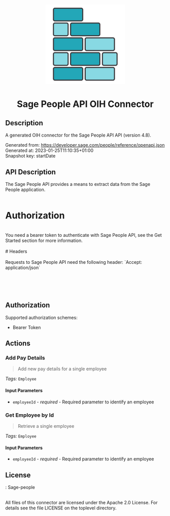 # <p align="center" width="100%"> <img src="./logo.png" width="250" height="250"> </p>
# <p align="center" width="100%"> Sage People API OIH Connector </p>

## Description

A generated OIH connector for the Sage People API API (version 4.8).

Generated from: https://developer.sage.com/people/reference/openapi.json <br/>
Generated at: 2023-01-25T11:10:35+01:00 <br/>
Snapshot key: startDate

## API Description

The Sage People API provides a means to extract data from the Sage People application.<br/>
<br/>
# Authorization<br/>
<br/>
You need a bearer token to authenticate with Sage People API, see the Get Started section for more information.<br/>
<br/>
# Headers<br/>
<br/>
Requests to Sage People API need the following header: `Accept: application/json`<br/>
<br/>
<!-- ReDoc-Inject: <security-definitions> --><br/>
<br/>
&nbsp;<br/>

## Authorization

Supported authorization schemes:
- Bearer Token

## Actions

### Add Pay Details
> Add new pay details for a single employee<br/>

*Tags:* `Employee`

#### Input Parameters
* `employeeId` - _required_ - Required parameter to identify an employee<br/>

### Get Employee by Id
> Retrieve a single employee<br/>

*Tags:* `Employee`

#### Input Parameters
* `employeeId` - _required_ - Required parameter to identify an employee<br/>

## License

: Sage-people<br/>
                    <br/>

All files of this connector are licensed under the Apache 2.0 License. For details
see the file LICENSE on the toplevel directory.
